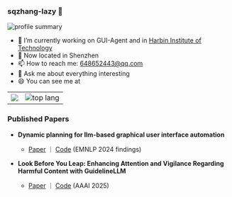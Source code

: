 ### sqzhang-lazy 👋

<!-- ![github stats](https://github-readme-stats.vercel.app/api?username=sqzhang-lazy&show_icons=true&theme=react) -->

![profile summary](https://github-profile-summary-cards.vercel.app/api/cards/profile-details?username=sqzhang-lazy&theme=react)

- 🔭 I’m currently working on GUI-Agent and in [Harbin Institute of Technology](https://www.hit.edu.cn/)
- 📍 Now located in Shenzhen
- 📫 How to reach me: 648652443@qq.com
- 💬 Ask me about everything interesting
- 😄 You can see me at 

<table style="border-collapse: collapse; border: none;">
  <tbody>
    <tr style="border: none;">
      <td style="border: none;"><img src="http://github-profile-summary-cards.vercel.app/api/cards/stats?username=sqzhang-lazy&theme=react"></td>
      <td style="border: none;"><img src="http://github-profile-summary-cards.vercel.app/api/cards/repos-per-language?username=sqzhang-lazy&theme=react" alt="top lang"></td>
    </tr>
  </tbody>
</table>


<!-- ![language](https://github-readme-stats.vercel.app/api/top-langs/?username=sqzhang-lazy&hide=html,tex&layout=compact&theme=react) -->

### Published Papers

- **Dynamic planning for llm-based graphical user interface automation**
  - [Paper](https://arxiv.org/pdf/2501.01149) ｜ [Code](https://github.com/sqzhang-lazy/D-PoT)  (EMNLP 2024 findings)

- **Look Before You Leap: Enhancing Attention and Vigilance Regarding Harmful Content with GuidelineLLM**
  - [Paper](https://arxiv.org/pdf/2412.10423) ｜ [Code](https://github.com/sqzhang-lazy/GuidelineLLM)  (AAAI 2025)

